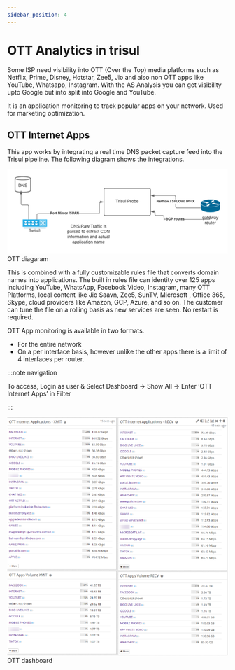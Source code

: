 ```yaml
---
sidebar_position: 4
---
```


# OTT Analytics in trisul

Some ISP need visibility into OTT (Over the Top) media platforms such as
Netflix, Prime, Disney, Hotstar, Zee5, Jio and also non OTT apps like
YouTube, Whatsapp, Instagram. With the AS Analysis you can get
visibility upto Google but into split into Google and YouTube.

It is an application monitoring to track popular apps on your network.
Used for marketing optimization.

## OTT Internet Apps

This app works by integrating a real time DNS packet capture feed into
the Trisul pipeline. The following diagram shows the integrations.

![](images/ott_diagram.png)  
OTT diagaram

This is combined with a fully customizable rules file that converts
domain names into applications. The built in rules file can identity
over 125 apps including YouTube, WhatsApp, Facebook Video, Instagram,
many OTT Platforms, local content like Jio Saavn, Zee5, SunTV, Microsoft
, Office 365, Skype, cloud providers like Amazon, GCP, Azure, and so on.
The customer can tune the file on a rolling basis as new services are
seen. No restart is required.

OTT App monitoring is available in two formats.

- For the entire network
- On a per interface basis, however unlike the other apps there is a
  limit of 4 interfaces per router.

:::note navigation

To access, Login as user & Select Dashboard -\> Show All -\> Enter ‘OTT
Internet Apps’ in Filter

:::

![](images/ott_dashboard.png)  
OTT dashboard
